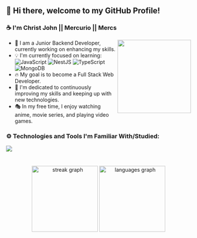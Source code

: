 ## 👋 Hi there, welcome to my GitHub Profile! 

### ☕ I'm Christ John || Mercurio || Mercs
<img align="right" height="200" src="https://camo.githubusercontent.com/62da68eb62b1e5f175f7d1f0191dd89a653d7908feb22d37d4a0ab07365d6791/68747470733a2f2f6d656469612e67697068792e636f6d2f6d656469612f4d3967624264396e6244724f5475314d71782f67697068792e676966"  />

- 👀 I am a Junior Backend Developer, currently working on enhancing my skills.
- 💡 I'm currently focused on learning:
    ![JavaScript](https://img.shields.io/badge/Javascript-%23323330.svg?style=flat-square&logo=javascript&logoColor=%23F7DF1E)
    ![NestJS](https://img.shields.io/badge/NestJS-%23E0234E.svg?style=flat-square&logo=nestjs&logoColor=white)
    ![TypeScript](https://img.shields.io/badge/Typescript-%23007ACC.svg?style=flat-square&logo=typescript&logoColor=white)
    ![MongoDB](https://img.shields.io/badge/MongoDB-%234ea94b.svg?style=flat-square&logo=mongodb&logoColor=white)
- 🔥 My goal is to become a Full Stack Web Developer.
- 🚩 I'm dedicated to continuously improving my skills and keeping up with new technologies.
- 🎭 In my free time, I enjoy watching anime, movie series, and playing video games. 

### ⚙️ Technologies and Tools I'm Familiar With/Studied:

<p align="left">
  <a href="https://skillicons.dev">
    <img src="https://skillicons.dev/icons?i=html,css,js,laravel,nestjs,ts,github,mongo,mysql,postman,vscode,supabase" />
  </a>
</p>

#

<div align="center">
  <img src="https://streak-stats.demolab.com?user=CJS-Mercurio&locale=en&mode=weekly&theme=dark&hide_border=true&border_radius=5&order=3" height="180" alt="streak graph"  />
  <img src="https://github-readme-stats.vercel.app/api/top-langs?username=CJS-Mercurio&locale=en&hide_title=false&layout=compact&card_width=320&langs_count=6&theme=dark&hide_border=true&order=2" height="180" alt="languages graph"  />
</div>

##
<!---
CJS-Mercurio/CJS-Mercurio is a ✨ special ✨ repository because its `README.md` (this file) appears on your GitHub profile.
You can click the Preview link to take a look at your changes.
--->
